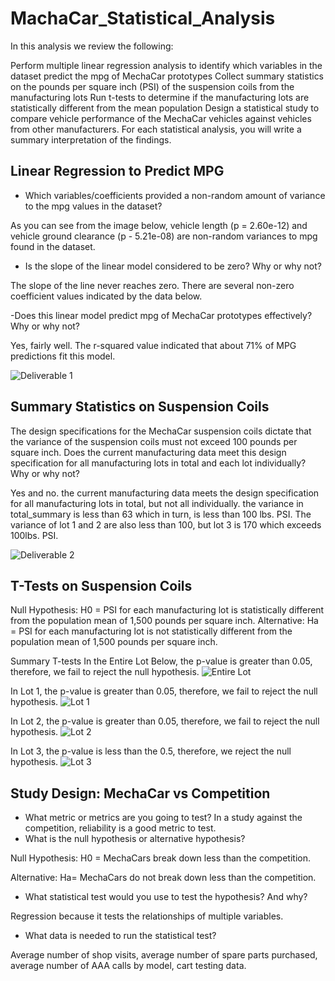 # MachaCar_Statistical_Analysis
In this analysis we review the following:

Perform multiple linear regression analysis to identify which variables in the dataset predict the mpg of MechaCar prototypes
Collect summary statistics on the pounds per square inch (PSI) of the suspension coils from the manufacturing lots
Run t-tests to determine if the manufacturing lots are statistically different from the mean population
Design a statistical study to compare vehicle performance of the MechaCar vehicles against vehicles from other manufacturers. For each statistical analysis, you will write a summary interpretation of the findings.

## Linear Regression to Predict MPG

- Which variables/coefficients provided a non-random amount of variance to the mpg values in the dataset?

As you can see from the image below, vehicle length (p = 2.60e-12) and vehicle ground clearance (p - 5.21e-08) are non-random variances to mpg found in the dataset.

- Is the slope of the linear model considered to be zero? Why or why not?

The slope of the line never reaches zero. There are several non-zero coefficient values indicated by the data below. 

-Does this linear model predict mpg of MechaCar prototypes effectively? Why or why not?

Yes, fairly well. The r-squared value indicated that about 71% of MPG predictions fit this model.
 
![Deliverable 1 ](https://user-images.githubusercontent.com/111031608/205808297-8846f116-0949-4e68-9cc7-180495fd7d0d.png)

## Summary Statistics on Suspension Coils 

The design specifications for the MechaCar suspension coils dictate that the variance of the suspension coils must not exceed 100 pounds per square inch. Does the current manufacturing data meet this design specification for all manufacturing lots in total and each lot individually? Why or why not?

Yes and no. the current manufacturing data meets the design specification for all manufacturing lots in total, but not all individually. the variance in total_summary is less than 63 which in turn, is less than 100 lbs. PSI. The variance of lot 1 and 2 are also less than 100, but lot 3 is 170 which exceeds 100lbs. PSI.


![Deliverable 2](https://user-images.githubusercontent.com/111031608/205808418-6380e504-4cf0-490f-9eec-14abb14cf108.png)

## T-Tests on Suspension Coils

Null Hypothesis: H0 = PSI for each manufacturing lot is statistically different from the population mean of 1,500 pounds per square inch. 
Alternative: Ha = PSI for each manufacturing lot is not statistically different from the population mean of 1,500 pounds per square inch.

Summary T-tests
In the Entire Lot Below, the p-value is greater than 0.05, therefore, we fail to reject the null hypothesis. 
![Entire Lot](https://user-images.githubusercontent.com/111031608/205808699-81602afa-ac45-4d15-9bb5-312a524e4d7c.png)

In Lot 1, the p-value is greater than 0.05, therefore, we fail to reject the null hypothesis.
![Lot 1](https://user-images.githubusercontent.com/111031608/205808889-c5ea5779-1a26-437e-8437-50e5df5fe346.png)

In Lot 2, the p-value is greater than 0.05, therefore, we fail to reject the null hypothesis.
![Lot 2 ](https://user-images.githubusercontent.com/111031608/205808799-a9a62d21-68c8-4f02-b7eb-12b75cd2b25c.png)

In Lot 3, the p-value is less than the 0.5, therefore, we reject the null hypothesis. 
![Lot 3](https://user-images.githubusercontent.com/111031608/205808842-3ad66688-51bc-45d2-942c-5a090356d6a1.png)

## Study Design: MechaCar vs Competition 

- What metric or metrics are you going to test?
In a study against the competition, reliability is a good metric to test. 
- What is the null hypothesis or alternative hypothesis?

Null Hypothesis: H0 = MechaCars break down less than the competition. 

Alternative: Ha= MechaCars do not break down less than the competition. 

- What statistical test would you use to test the hypothesis? And why?

Regression because it tests the relationships of multiple variables. 

- What data is needed to run the statistical test?

Average number of shop visits, average number of spare parts purchased, average number of AAA calls by model, cart testing data.


